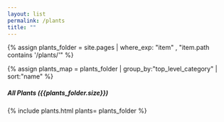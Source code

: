 ```yaml
---
layout: list                                                            
permalink: /plants
title: ""
---
```

{% assign plants_folder = site.pages | where_exp: "item" , "item.path contains '/plants/'" %}

{% assign plants_map = plants_folder | group_by:"top_level_category" | sort:"name" %}

<h5>All Plants ({{plants_folder.size}})</h5>
	
{% include plants.html 
	plants= plants_folder 
%}
